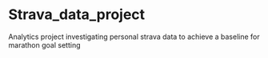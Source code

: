 # Strava_data_project
Analytics project investigating personal strava data to achieve a baseline for marathon goal setting
